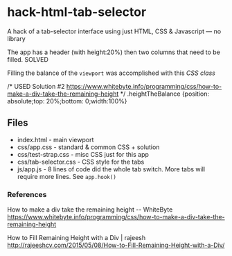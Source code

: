 # hack-html-tab-selector
A hack of a tab-selector interface using just HTML, CSS & Javascript &mdash; no library

The app has a header (with height:20%) then two columns that need to be filled. SOLVED

Filling the balance of the `viewport` was accomplished with this *CSS class*

  /* USED Solution #2 https://www.whitebyte.info/programming/css/how-to-make-a-div-take-the-remaining-height */
  .heightTheBalance {position: absolute;top: 20%;bottom: 0;width:100%}

## Files

* index.html - main viewport
* css/app.css - standard & common CSS + solution
* css/test-strap.css - misc CSS just for this app
* css/tab-selector.css - CSS style for the tabs
* js/app.js - 8 lines of code did the whole tab switch. More tabs will require more lines. See `app.hook()`


### References

How to make a div take the remaining height -- WhiteByte
https://www.whitebyte.info/programming/css/how-to-make-a-div-take-the-remaining-height

How to Fill Remaining Height with a Div | rajeesh
http://rajeeshcv.com/2015/05/08/How-to-Fill-Remaining-Height-with-a-Div/
